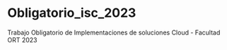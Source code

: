 # Obligatorio_isc_2023
Trabajo Obligatorio de Implementaciones de soluciones Cloud - Facultad ORT 2023
